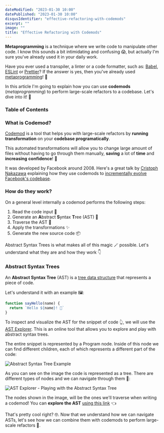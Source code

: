 ```yaml
---
dateModified: "2023-01-30 10:00"
datePublished: "2023-01-30 10:00"
disqusIdentifier: "effective-refactoring-with-codemods"
excerpt: ""
image: ""
title: "Effective Refactoring with Codemods"
---
```


**Metaprogramming** is a technique where we write code to manipulate other code. I know this sounds a bit intimidating and confusing 😱, but actually I'm sure you've already used it in your daily work.

Have you ever used a transpiler, a linter or a code formatter, such as: [Babel](http://babeljs.io), [ESLint](http://eslint.org) or [Prettier](http://prettier.io)? If the answer is yes, then you've already used [metaprogramming](https://en.wikipedia.org/wiki/Metaprogramming)! 👏

In this article I'm going to explain how you can use **codemods** (_metaprogramming_) to perform large-scale refactors to a codebase. Let's dive into it! 🤿

### Table of Contents

### What is Codemod?

[Codemod](https://github.com/facebookarchive/codemod) is a tool that helps you with large-scale refactors by **running transformation** on your **codebase programatically**. 

This automated transformations will allow you to change large amount of files without having to go through them manually, **saving** a lot of **time** and **increasing** **confidence**! 🙌

It was developed by Facebook around 2008. Here's a great talk by [Cristoph Nakazawa](https://twitter.com/cpojer) explaining how they use codemods to [incrementally evolve Facebook's codebase](https://www.youtube.com/watch?v=d0pOgY8__JM).

### How do they work?

On a general level internally a codemod performs the following steps:

1. Read the code input 📖
2. Generate an **A**bstract **S**yntax **T**ree (AST) 🌳
3. Traverse the AST 🔄
4. Apply the transformations ✨
5. Generate the new source code 📦

Abstract Syntax Trees is what makes all of this magic 🪄 possible. Let's understand what they are and how they work 👇

### Abstract Syntax Trees

An **Abstract Syntax Tree** (AST) is a [tree data structure](https://en.wikipedia.org/wiki/Tree_(data_structure)) that represents a piece of code.

Let's understand it with an example 🖼️:

```js
function sayHello(name) {
  return `Hello ${name}! 👋`
}
```

To inspect and visualize the AST for the snippet of code 👆, we will use the [AST Explorer](https://astexplorer.net). This is an online tool that allows you to explore and play with abstract syntax trees.

The entire snippet is represented by a Program node. Inside of this node we can find different children, each of which represents a different part of the code:

![Abstract Syntax Tree Example](https://res.cloudinary.com/carloscuesta/image/upload/v1674863472/ast_q6zvry.png)

As you can see on the image the code is represented as a tree. There are different types of nodes and we can navigate through them 🚢:

![AST Explorer - Playing with the Abstract Syntax Tree](https://res.cloudinary.com/carloscuesta/image/upload/v1674863950/ast-explorer_gbkjqd.jpg)

The nodes shown in the image, will be the ones we'll traverse when writing a codemod! You can **explore the AST** [using this link](https://astexplorer.net/#/gist/b97d1ac96cddeb4084c7191af54f6a8c/974175f63f814cbb465d44453dbe93c3ab93723d) 👈

That's pretty cool right? 🤓. Now that we understand how we can navigate ASTs, let's see how we can combine them with codemods to perform large-scale refactors 🚀.
